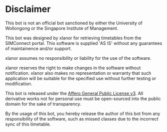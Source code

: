 # Disclaimer

This bot is not an official bot sanctioned by either the University of Wollongong or the Singapore Institute of Management.

This bot was designed by xlanor for retrieving timetables from the SIMConnect portal. This software is supplied 'AS IS' without any guarantees of maintainence and/or support.

xlanor assumes no responsibility or liability for the use of the software.

xlanor reserves the right to make changes in the software without notification. xlanor also makes no representation or warranty that such application will be suitable for the specified use without further testing or modification.

This bot is released under the [Affero General Public License v3](LICENSE). All derivative works not for personal use must be open-sourced into the public domain for the sake of transparency.

By the usage of this bot, you hereby release the author of this bot from any responsibility of the software, such as missed classes due to the incorrect sync of this timetable.